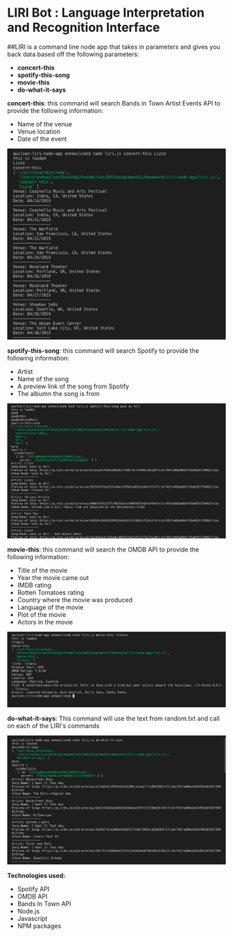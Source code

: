 # LIRI Bot : Language Interpretation and Recognition Interface

##LIRI is a command line node app that takes in parameters and gives you back data based off the following parameters:

* **concert-this**
* **spotify-this-song**
* **movie-this**
* **do-what-it-says**


**concert-this**: this command will search Bands in Town Artist Events API to provide the following information: 

* Name of the venue
* Venue location
* Date of the event 

![Screenshot](/images/concert-this.png)


**spotify-this-song**: this command will search Spotify to provide the following information:

* Artist
* Name of the song
* A preview link of the song from Spotify
* The albumn the song is from

![Screenshot](/images/spotify-this-song.png)


**movie-this**: this command will search the OMDB API to provide the following information:

* Title of the movie
* Year the movie came out
* IMDB rating
* Rotten Tomatoes rating
* Country where the movie was produced
* Language of the movie
* Plot of the movie 
* Actors in the movie

![Screenshot](/images/movie-this.png)


**do-what-it-says**: This command will use the text from random.txt and call on each of the LIRI's commands

![Screenshot](/images/do-what-it-says.png)


**Technologies used:**

* Spotify API
* OMDB API
* Bands In Town API
* Node.js
* Javascript
* NPM packages
